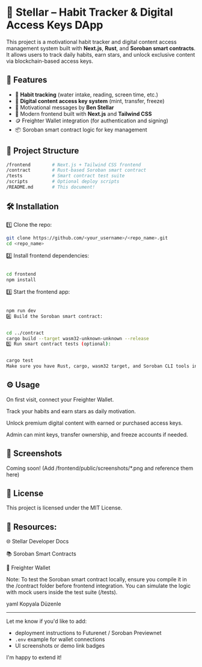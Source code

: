 # 🌟 Stellar – Habit Tracker & Digital Access Keys DApp

This project is a motivational habit tracker and digital content access management system built with **Next.js**, **Rust**, and **Soroban smart contracts**.  
It allows users to track daily habits, earn stars, and unlock exclusive content via blockchain-based access keys.

## 🚀 Features

- 🧠 **Habit tracking** (water intake, reading, screen time, etc.)
- 🔑 **Digital content access key system** (mint, transfer, freeze)
- 💬 Motivational messages by **Ben Stellar**
- 📱 Modern frontend built with **Next.js** and **Tailwind CSS**
- 🪙 Freighter Wallet integration (for authentication and signing)
- 📦 Soroban smart contract logic for key management

## 📂 Project Structure

```bash
/frontend        # Next.js + Tailwind CSS frontend
/contract        # Rust-based Soroban smart contract
/tests           # Smart contract test suite
/scripts         # Optional deploy scripts
/README.md       # This document!
```

## 🛠️ Installation
1️⃣ Clone the repo:

```bash
git clone https://github.com/<your_username>/<repo_name>.git
cd <repo_name>
```
2️⃣ Install frontend dependencies:

```bash
 
cd frontend
npm install
```
3️⃣ Start the frontend app:

```bash
 
npm run dev
4️⃣ Build the Soroban smart contract:
```
```bash
 
cd ../contract
cargo build --target wasm32-unknown-unknown --release
5️⃣ Run smart contract tests (optional):
```
```bash
 
cargo test
Make sure you have Rust, cargo, wasm32 target, and Soroban CLI tools installed.
```
## ⚙️ Usage
On first visit, connect your Freighter Wallet.

Track your habits and earn stars as daily motivation.

Unlock premium digital content with earned or purchased access keys.

Admin can mint keys, transfer ownership, and freeze accounts if needed.

## 📸 Screenshots
Coming soon! (Add /frontend/public/screenshots/*.png and reference them here)

## 📄 License
This project is licensed under the MIT License.

 

## 🔗 Resources:

🌐 Stellar Developer Docs

📚 Soroban Smart Contracts

💼 Freighter Wallet

Note:
To test the Soroban smart contract locally, ensure you compile it in the /contract folder before frontend integration.
You can simulate the logic with mock users inside the test suite (/tests).

yaml
Kopyala
Düzenle

---

Let me know if you'd like to add:
- deployment instructions to Futurenet / Soroban Previewnet  
- `.env` example for wallet connections  
- UI screenshots or demo link badges  

I'm happy to extend it!

